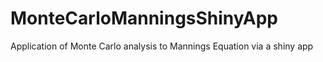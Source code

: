 # MonteCarloManningsShinyApp
Application of Monte Carlo analysis to Mannings Equation via a shiny app
